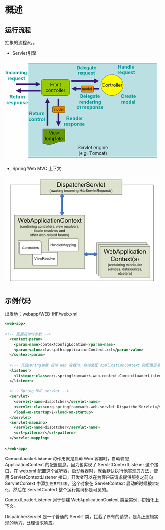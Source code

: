 #    概述

##  运行流程

抽象的流程派。。

-   Servlet 引擎

![mvc](images/mvc.png)

-   Spring Web MVC 上下文

![mvc-contexts](images/mvc-contexts.gif)

##  示例代码

出发地：webapp/WEB-INF/web.xml

```XML
<web-app>

<!-- 配置启动时参数 -->
  <context-param>
    <param-name>contextConfigLocation</param-name>
    <param-value>classpath:applicationContext.xml</param-value>
  </context-param>

  <!-- 开启spring功能 启动 Web 容器时，自动装配 ApplicationContext 的配置信息 -->
  <listener>
    <listener-class>org.springframework.web.context.ContextLoaderListener</listener-class>
  </listener>

  <!-- Spring MVC servlet -->
  <servlet>
    <servlet-name>dispatcher</servlet-name>
    <servlet-class>org.springframework.web.servlet.DispatcherServlet</servlet-class>
    <load-on-startup>1</load-on-startup>
  </servlet>
  <servlet-mapping>
    <servlet-name>dispatcher</servlet-name>
    <url-pattern>/</url-pattern>
  </servlet-mapping>

</web-app>

```

ContextLoaderListener 的作用就是启动 Web 容器时，自动装配 ApplicationContext 的配置信息。因为他实现了 ServletContextListener 这个接口，在 web.xml 配置这个监听器，启动容器时，就会默认执行他实现的方法，使用 ServletContextListener 接口，开发者可以在为客户端请求提供服务之前向 ServletContext 中添加`任意的对象`。这个对象在 ServletContext 启动的时候被`初始化`，然后在 ServletContext 整个运行期间都是可见的。

ContextLoaderListener 用于创建 WebApplicationContext 类型实例，初始化上下文。

DispatcherServlet 是一个普通的 Servlet 类，拦截了所有的请求，是真正逻辑实现的地方，处理请求响应。
